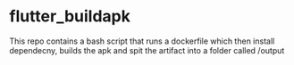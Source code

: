 # flutter_buildapk
This repo contains a bash script that runs a dockerfile which then install dependecny, builds the apk and spit the artifact into a folder called /output
